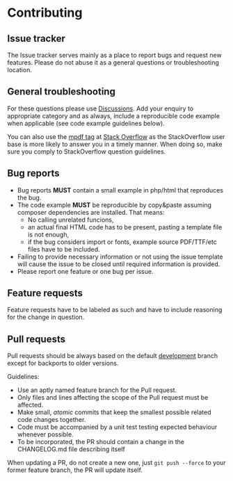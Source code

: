 Contributing
============

Issue tracker
-------------

The Issue tracker serves mainly as a place to report bugs and request new features.
Please do not abuse it as a general questions or troubleshooting location.

General troubleshooting
-------------

For these questions please use [Discussions](https://github.com/mpdf/mpdf/discussions). Add your enquiry
to appropriate category and as always, include a reproducible code example when applicable (see code example guidelines below).

You can also use the [mpdf tag](https://stackoverflow.com/questions/tagged/mpdf)
at [Stack Overflow](https://stackoverflow.com/)
as the StackOverflow user base is more likely to answer you in a timely manner.
When doing so, make sure you comply to StackOverflow question guidelines.

Bug reports
-------------

* Bug reports **MUST** contain a small example in php/html that reproduces the bug.
* The code example **MUST** be reproducible by copy&paste assuming composer dependencies are installed. That means:
    * No calling unrelated funcions,
    * an actual final HTML code has to be present, pasting a template file is not enough,
    * if the bug considers import or fonts, example source PDF/TTF/etc files have to be included.
* Failing to provide necessary information or not using the issue template will cause the issue to be closed until required information is provided.
* Please report one feature or one bug per issue.

Feature requests
-------------

Feature requests have to be labeled as such and have to include reasoning for the change in question.


Pull requests
-------------

Pull requests should be always based on the default [development](https://github.com/mpdf/mpdf/tree/development)
branch except for backports to older versions.

Guidelines:

* Use an aptly named feature branch for the Pull request.
* Only files and lines affecting the scope of the Pull request must be affected.
* Make small, *atomic* commits that keep the smallest possible related code changes together.
* Code must be accompanied by a unit test testing expected behaviour whenever possible.
* To be incorporated, the PR should contain a change in the CHANGELOG.md file describing itself

When updating a PR, do not create a new one, just `git push --force` to your former feature branch, the PR will
update itself.